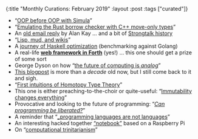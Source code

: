 {:title "Monthly Curations: February 2019" :layout :post :tags ["curated"]}

- “[OOP before OOP with Simula](https://twobithistory.org/2019/01/31/simula.html)”
- “[Emulating the Rust borrow checker with C++ move-only types](http://nibblestew.blogspot.com/2017/05/emulating-rust-borrow-checker-with-c.html)”
- An [old email reply](http://lists.squeakfoundation.org/pipermail/squeak-dev/1998-October/017019.html) by Alan Kay … and a bit of [Strongtalk history](http://www.strongtalk.org/history.html)
- “[Lisp, mud, and wikis](https://fexpr.blogspot.com/2018/10/lisp-mud-and-wikis.html)”
- A [journey of Haskell optimization](https://pl-rants.net/posts/haskell-opt-journey/) (benchmarking against Golang)
- A real-life [**web framework in Forth**](http://www.1-9-9-1.com/) (yes!) … this one should get a prize of some sort
- George Dyson on how “[the future of computing is _analog_](https://medium.com/s/story/the-future-of-computing-is-analog-e758471fbfe1)”
- [This blogpost](https://blog.codinghorror.com/the-magpie-developer/) is more than a _decade_ old now, but I still come back to it and sigh.
- “[First intuitions of Homotopy Type Theory](https://andrewnetwork.github.io/minor/math/2017/07/29/hotti.html)”
- This one is either preaching-to-the-choir or quite-useful: “[Immutability changes everything](http://cidrdb.org/cidr2015/Papers/CIDR15_Paper16.pdf)”
- Provocative and looking to the future of programming: “[_Can programming be liberated?_](http://www.wisdom.weizmann.ac.il/~harel/papers/LiberatingProgramming.pdf)”
- A reminder that “[_programming languages are not languages](http://alvaro-videla.com/2018/09/programming-languages-are-not-languages.html)”
- An interesting hacked together [“notebook”](https://hackaday.com/2019/02/25/a-raspberry-pi-grimoire-for-the-command-line-wizard/) based on a Raspberry Pi
- On “[computational trinitarianism](https://ncatlab.org/nlab/show/computational+trinitarianism)”

